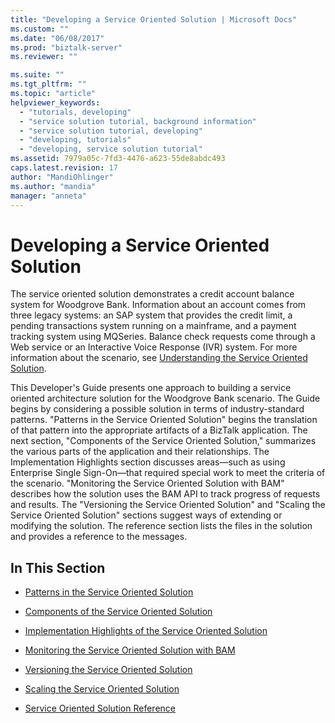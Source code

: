 ```yaml
---
title: "Developing a Service Oriented Solution | Microsoft Docs"
ms.custom: ""
ms.date: "06/08/2017"
ms.prod: "biztalk-server"
ms.reviewer: ""

ms.suite: ""
ms.tgt_pltfrm: ""
ms.topic: "article"
helpviewer_keywords: 
  - "tutorials, developing"
  - "service solution tutorial, background information"
  - "service solution tutorial, developing"
  - "developing, tutorials"
  - "developing, service solution tutorial"
ms.assetid: 7979a05c-7fd3-4476-a623-55de8abdc493
caps.latest.revision: 17
author: "MandiOhlinger"
ms.author: "mandia"
manager: "anneta"
---
```

# Developing a Service Oriented Solution
The service oriented solution demonstrates a credit account balance system for Woodgrove Bank. Information about an account comes from three legacy systems: an SAP system that provides the credit limit, a pending transactions system running on a mainframe, and a payment tracking system using MQSeries. Balance check requests come through a Web service or an Interactive Voice Response (IVR) system. For more information about the scenario, see [Understanding the Service Oriented Solution](../core/understanding-the-service-oriented-solution.md).  
  
 This Developer's Guide presents one approach to building a service oriented architecture solution for the Woodgrove Bank scenario. The Guide begins by considering a possible solution in terms of industry-standard patterns. "Patterns in the Service Oriented Solution" begins the translation of that pattern into the appropriate artifacts of a BizTalk application. The next section, "Components of the Service Oriented Solution," summarizes the various parts of the application and their relationships. The Implementation Highlights section discusses areas—such as using Enterprise Single Sign-On—that required special work to meet the criteria of the scenario. "Monitoring the Service Oriented Solution with BAM" describes how the solution uses the BAM API to track progress of requests and results. The "Versioning the Service Oriented Solution" and "Scaling the Service Oriented Solution" sections suggest ways of extending or modifying the solution. The reference section lists the files in the solution and provides a reference to the messages.  
  
## In This Section  
  
-   [Patterns in the Service Oriented Solution](../core/patterns-in-the-service-oriented-solution.md)  
  
-   [Components of the Service Oriented Solution](../core/components-of-the-service-oriented-solution.md)  
  
-   [Implementation Highlights of the Service Oriented Solution](../core/implementation-highlights-of-the-service-oriented-solution.md)  
  
-   [Monitoring the Service Oriented Solution with BAM](../core/monitoring-the-service-oriented-solution-with-bam.md)  
  
-   [Versioning the Service Oriented Solution](../core/versioning-the-service-oriented-solution.md)  
  
-   [Scaling the Service Oriented Solution](../core/scaling-the-service-oriented-solution.md)  
  
-   [Service Oriented Solution Reference](../core/service-oriented-solution-reference.md)